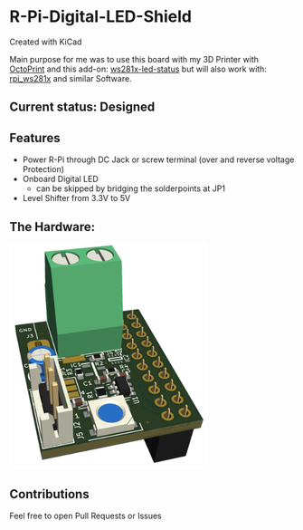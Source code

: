# R-Pi-Digital-LED-Shield

Created with KiCad

Main purpose for me was to use this board with my 3D Printer with [OctoPrint](https://octoprint.org) and this add-on: [ws281x-led-status](https://cp2004.gitbook.io/ws281x-led-status/) but will also work with: [rpi_ws281x](https://github.com/jgarff/rpi_ws281x) and similar Software.

## Current status: Designed 
 
## Features
- Power R-Pi through DC Jack or screw terminal (over and reverse voltage Protection)
- Onboard Digital LED
	- can be skipped by bridging the solderpoints at JP1
- Level Shifter from 3.3V to 5V

## The Hardware:

<img src="Pictures/pcb3d.png" width="350" />


## Contributions

Feel free to open Pull Requests or Issues
